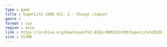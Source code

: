 ```yaml
---
type : game
title : SuperLite 2000 Vol. 2 - Shougi (Japan)
genre : 
format : iso
region : asia
link : https://archive.org/download/PS2-ASIA-ROMS321COM/SuperLite%202000%20Vol.%202%20-%20Shougi%20%28Japan%29.7z
size : 553MB
---
```


